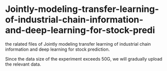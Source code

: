 # Jointly-modeling-transfer-learning-of-industrial-chain-information-and-deep-learning-for-stock-predi
the ralated files of Jointly modeling transfer learning of industrial chain information and deep learning for stock prediction.


Since the data size of the experiment exceeds 50G, we will gradually upload the relevant data.
